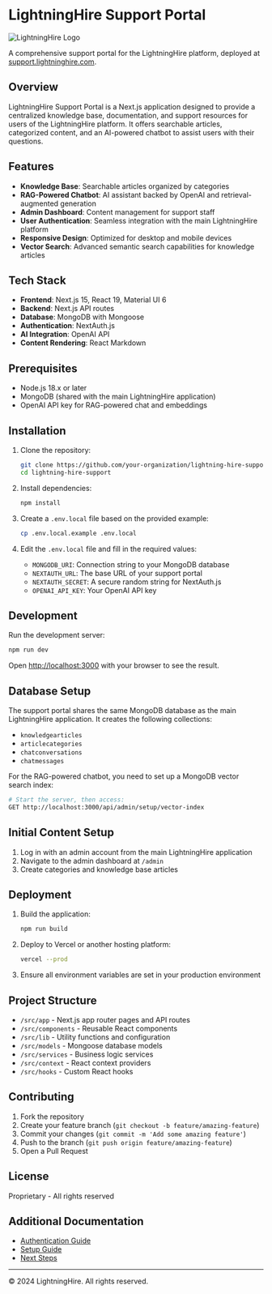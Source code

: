 # LightningHire Support Portal

![LightningHire Logo](public/images/logo.png)

A comprehensive support portal for the LightningHire platform, deployed at [support.lightninghire.com](https://support.lightninghire.com).

## Overview

LightningHire Support Portal is a Next.js application designed to provide a centralized knowledge base, documentation, and support resources for users of the LightningHire platform. It offers searchable articles, categorized content, and an AI-powered chatbot to assist users with their questions.

## Features

- **Knowledge Base**: Searchable articles organized by categories
- **RAG-Powered Chatbot**: AI assistant backed by OpenAI and retrieval-augmented generation
- **Admin Dashboard**: Content management for support staff
- **User Authentication**: Seamless integration with the main LightningHire platform
- **Responsive Design**: Optimized for desktop and mobile devices
- **Vector Search**: Advanced semantic search capabilities for knowledge articles

## Tech Stack

- **Frontend**: Next.js 15, React 19, Material UI 6
- **Backend**: Next.js API routes
- **Database**: MongoDB with Mongoose
- **Authentication**: NextAuth.js
- **AI Integration**: OpenAI API
- **Content Rendering**: React Markdown

## Prerequisites

- Node.js 18.x or later
- MongoDB (shared with the main LightningHire application)
- OpenAI API key for RAG-powered chat and embeddings

## Installation

1. Clone the repository:
   ```bash
   git clone https://github.com/your-organization/lightning-hire-support.git
   cd lightning-hire-support
   ```

2. Install dependencies:
   ```bash
   npm install
   ```

3. Create a `.env.local` file based on the provided example:
   ```bash
   cp .env.local.example .env.local
   ```

4. Edit the `.env.local` file and fill in the required values:
   - `MONGODB_URI`: Connection string to your MongoDB database
   - `NEXTAUTH_URL`: The base URL of your support portal
   - `NEXTAUTH_SECRET`: A secure random string for NextAuth.js
   - `OPENAI_API_KEY`: Your OpenAI API key

## Development

Run the development server:

```bash
npm run dev
```

Open [http://localhost:3000](http://localhost:3000) with your browser to see the result.

## Database Setup

The support portal shares the same MongoDB database as the main LightningHire application. It creates the following collections:

- `knowledgearticles`
- `articlecategories`
- `chatconversations`
- `chatmessages`

For the RAG-powered chatbot, you need to set up a MongoDB vector search index:

```bash
# Start the server, then access:
GET http://localhost:3000/api/admin/setup/vector-index
```

## Initial Content Setup

1. Log in with an admin account from the main LightningHire application
2. Navigate to the admin dashboard at `/admin`
3. Create categories and knowledge base articles

## Deployment

1. Build the application:
   ```bash
   npm run build
   ```

2. Deploy to Vercel or another hosting platform:
   ```bash
   vercel --prod
   ```

3. Ensure all environment variables are set in your production environment

## Project Structure

- `/src/app` - Next.js app router pages and API routes
- `/src/components` - Reusable React components
- `/src/lib` - Utility functions and configuration
- `/src/models` - Mongoose database models
- `/src/services` - Business logic services
- `/src/context` - React context providers
- `/src/hooks` - Custom React hooks

## Contributing

1. Fork the repository
2. Create your feature branch (`git checkout -b feature/amazing-feature`)
3. Commit your changes (`git commit -m 'Add some amazing feature'`)
4. Push to the branch (`git push origin feature/amazing-feature`)
5. Open a Pull Request

## License

Proprietary - All rights reserved

## Additional Documentation

- [Authentication Guide](AUTHENTICATION.md)
- [Setup Guide](SETUP.md)
- [Next Steps](NEXT_STEPS.md)

---

© 2024 LightningHire. All rights reserved.
